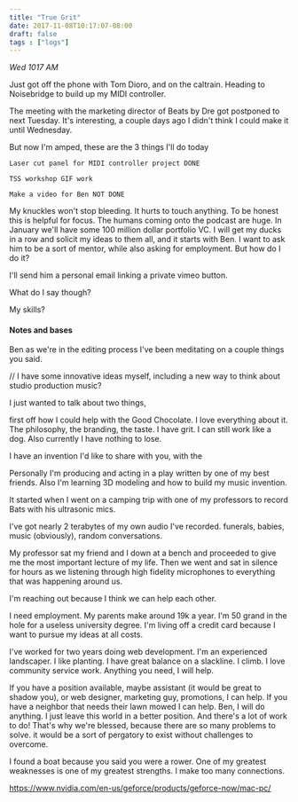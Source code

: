 ```yaml
---
title: "True Grit"
date: 2017-11-08T10:17:07-08:00
draft: false
tags : ["logs"]
---
```


*Wed 1017 AM*

Just got off the phone with Tom Dioro, and on the caltrain. Heading to Noisebridge to build up my MIDI controller.

The meeting with the marketing director of Beats by Dre got postponed to next Tuesday. It's interesting, a couple days ago I didn't think I could make it until Wednesday.

But now I'm amped, these are the 3 things I'll do today


    Laser cut panel for MIDI controller project DONE

    TSS workshop GIF work

    Make a video for Ben NOT DONE



My knuckles won't stop bleeding. It hurts to touch anything. To be honest this is helpful for focus. The humans coming onto the podcast are huge. In January we'll have some 100 million dollar portfolio VC. I will get my ducks in a row and solicit my ideas to them all, and it starts with Ben. I want to ask him to be a sort of mentor, while also asking for employment. But how do I do it?

I'll send him a personal email linking a private vimeo button.

What do I say though?

My skills?

#### Notes and bases

Ben as we're in the editing process I've been meditating on a couple things you said.

// I have some innovative ideas myself, including a new way to think about studio production music?

I just wanted to talk about two things,

first off how I could help with the Good Chocolate. I love everything about it. The philosophy, the branding, the taste. I have grit. I can still work like a dog. Also currently I have nothing to lose.

I have an invention I'd like to share with you, with the

Personally I'm producing and acting in a play written by one of my best friends.
Also I'm learning 3D modeling and how to build my music invention.

It started when I went on a camping trip with one of my professors to record Bats with his ultrasonic mics.

I've got nearly 2 terabytes of my own audio I've recorded. funerals, babies, music (obviously), random conversations.

My professor sat my friend and I down at a bench and proceeded to give me the most important lecture of my life. Then we went and sat in silence for hours as we listening through high fidelity microphones to everything that was happening around us.

I'm reaching out because I think we can help each other.



I need employment. My parents make around 19k a year. I'm 50 grand in the hole for a useless university degree. I'm living off a credit card because I want to pursue my ideas at all costs.


I've worked for two years doing web development. I'm an experienced landscaper. I like planting. I have great balance on a slackline. I climb. I love community service work. Anything you need, I will help.

If you have a position available, maybe assistant (it would be great to shadow you), or web designer, marketing guy, promotions, I can help. If you have a neighbor that needs their lawn mowed I can help. Ben, I will do anything. I just leave this world in a better position. And there's a lot of work to do! That's why we're blessed, because there are so many problems to solve. it would be a sort of pergatory to exist without challenges to overcome.

I found a boat because you said you were a rower. One of my greatest weaknesses is one of my greatest strengths. I make too many connections.


https://www.nvidia.com/en-us/geforce/products/geforce-now/mac-pc/
